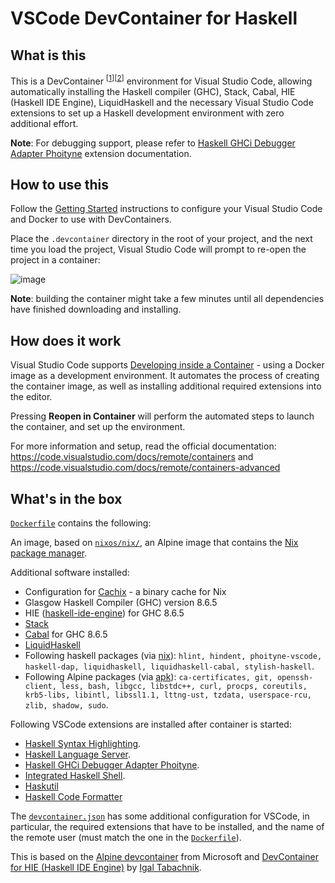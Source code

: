# VSCode DevContainer for Haskell

## What is this

This is a DevContainer <sup>[[1](https://code.visualstudio.com/docs/remote/containers)][[2](https://code.visualstudio.com/docs/remote/containers-advanced)]</sup> environment for Visual Studio Code, allowing automatically installing the Haskell compiler (GHC), Stack, Cabal, HIE (Haskell IDE Engine), LiquidHaskell and the necessary Visual Studio Code extensions to set up a Haskell development environment with zero additional effort.

**Note**: For debugging support, please refer to [Haskell GHCi Debugger Adapter Phoityne](https://marketplace.visualstudio.com/items?itemName=phoityne.phoityne-vscode) extension documentation.

## How to use this

Follow the [Getting Started](https://code.visualstudio.com/docs/remote/containers#_getting-started) instructions to configure your Visual Studio Code and Docker to use with DevContainers.

Place the `.devcontainer` directory in the root of your project, and the next time you load the project, Visual Studio Code will prompt to re-open the project in a container:

![image](https://user-images.githubusercontent.com/601206/73298150-7bfac580-4215-11ea-81d3-a8fabab98e30.png)

**Note**: building the container might take a few minutes until all dependencies have finished downloading and installing.

## How does it work

Visual Studio Code supports [Developing inside a Container](https://code.visualstudio.com/docs/remote/containers) - using a Docker image as a development environment. It automates the process of creating the container image, as well as installing additional required extensions into the editor.

Pressing **Reopen in Container** will perform the automated steps to launch the container, and set up the environment.

For more information and setup, read the official documentation: <https://code.visualstudio.com/docs/remote/containers> and <https://code.visualstudio.com/docs/remote/containers-advanced>

## What's in the box

[`Dockerfile`](.devcontainer/Dockerfile) contains the following:

An image, based on [`nixos/nix/`](https://hub.docker.com/r/nixos/nix/), an Alpine image that contains the [Nix package manager](https://nixos.org/nix/).

Additional software installed:

* Configuration for [Cachix](https://cachix.org/) - a binary cache for Nix
* Glasgow Haskell Compiler (GHC) version 8.6.5
* HIE ([haskell-ide-engine](https://github.com/haskell/haskell-ide-engine)) for GHC 8.6.5
* [Stack](https://docs.haskellstack.org/en/stable/README/)
* [Cabal](https://www.haskell.org/cabal/) for GHC 8.6.5
* [LiquidHaskell](https://ucsd-progsys.github.io/liquidhaskell-blog/)
* Following haskell packages (via [nix](https://nixos.org/nixos/packages.html)): `hlint, hindent, phoityne-vscode, haskell-dap, liquidhaskell, liquidhaskell-cabal, stylish-haskell`.
* Following Alpine packages (via [apk](https://wiki.alpinelinux.org/wiki/Alpine_Linux_package_management)): `ca-certificates, git, openssh-client, less, bash, libgcc, libstdc++, curl, procps, coreutils, krb5-libs, libintl, libssl1.1, lttng-ust, tzdata, userspace-rcu, zlib, shadow, sudo`.

Following VSCode extensions are installed after container is started:

* [Haskell Syntax Highlighting](https://marketplace.visualstudio.com/items?itemName=justusadam.language-haskell).
* [Haskell Language Server](https://marketplace.visualstudio.com/items?itemName=alanz.vscode-hie-server).
* [Haskell GHCi Debugger Adapter Phoityne](https://marketplace.visualstudio.com/items?itemName=phoityne.phoityne-vscode).
* [Integrated Haskell Shell](https://marketplace.visualstudio.com/items?itemName=eriksik2.vscode-ghci).
* [Haskutil](https://marketplace.visualstudio.com/items?itemName=edka.haskutil)
* [Haskell Code Formatter](https://marketplace.visualstudio.com/items?itemName=sergey-kintsel.haskell-formatter-vscode-extension)

The [`devcontainer.json`](.devcontainer/devcontainer.json) has some additional configuration for VSCode, in particular, the required extensions that have to be installed, and the name of the remote user (must match the one in the [`Dockerfile`](.devcontainer/Dockerfile)).

This is based on the [Alpine devcontainer](https://github.com/microsoft/vscode-dev-containers/tree/master/containers/alpine-3.10-git/.devcontainer) from Microsoft and [DevContainer for HIE (Haskell IDE Engine)](https://github.com/hmemcpy/haskell-hie-devcontainer) by [Igal Tabachnik](https://github.com/hmemcpy).
